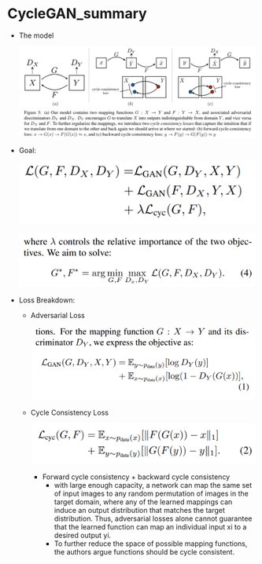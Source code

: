 # CycleGAN_summary

- The model
    
    ![Untitled](CycleGAN_summary%20b64f9f84a8f546049ca1690ac2cce399/Untitled.png)
    
- Goal:
    
    ![Untitled](CycleGAN_summary%20b64f9f84a8f546049ca1690ac2cce399/Untitled%201.png)
    
    ![Untitled](CycleGAN_summary%20b64f9f84a8f546049ca1690ac2cce399/Untitled%202.png)
    
- Loss Breakdown:
    - Adversarial Loss
        
        ![Untitled](CycleGAN_summary%20b64f9f84a8f546049ca1690ac2cce399/Untitled%203.png)
        
    - Cycle Consistency Loss
        
        ![Untitled](CycleGAN_summary%20b64f9f84a8f546049ca1690ac2cce399/Untitled%204.png)
        
        - Forward cycle consistency + backward cycle consistency
            - with large enough capacity, a network can map the same
            set of input images to any random permutation of images in
            the target domain, where any of the learned mappings can
            induce an output distribution that matches the target distribution. Thus, adversarial losses alone cannot guarantee that the learned function can map an individual input xi to a desired output yi.
            - To further reduce the space of possible mapping functions, the authors argue functions should be cycle consistent.